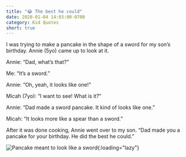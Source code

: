 ```yaml
---
title: "😂 The best he could"
date: 2020-01-04 14:03:00-0700
category: Kid Quotes
short: true
---
```


I was trying to make a pancake in the shape of a sword for my son’s birthday. Annie (5yo) came up to look at it.

Annie: “Dad, what’s that?”

Me: “It’s a sword.”

Annie: “Oh, yeah, it looks like one!”

Micah (7yo): “I want to see! What is it?”

Annie: “Dad made a sword pancake. It kind of looks like one.”

Micah: “It looks more like a spear than a sword.”

After it was done cooking, Annie went over to my son. “Dad made you a pancake for your birthday. He did the best he could.”

![Pancake meant to look like a sword](https://www.bennorris.blog/uploads/2020/209bc56f70.jpg){:loading="lazy"}

